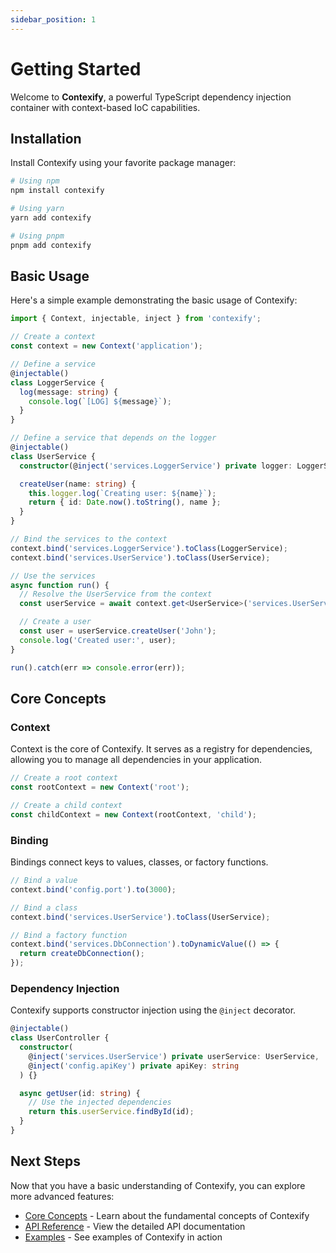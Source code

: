 ```yaml
---
sidebar_position: 1
---
```


# Getting Started

Welcome to **Contexify**, a powerful TypeScript dependency injection container with context-based IoC capabilities.

## Installation

Install Contexify using your favorite package manager:

```bash
# Using npm
npm install contexify

# Using yarn
yarn add contexify

# Using pnpm
pnpm add contexify
```

## Basic Usage

Here's a simple example demonstrating the basic usage of Contexify:

```typescript
import { Context, injectable, inject } from 'contexify';

// Create a context
const context = new Context('application');

// Define a service
@injectable()
class LoggerService {
  log(message: string) {
    console.log(`[LOG] ${message}`);
  }
}

// Define a service that depends on the logger
@injectable()
class UserService {
  constructor(@inject('services.LoggerService') private logger: LoggerService) {}

  createUser(name: string) {
    this.logger.log(`Creating user: ${name}`);
    return { id: Date.now().toString(), name };
  }
}

// Bind the services to the context
context.bind('services.LoggerService').toClass(LoggerService);
context.bind('services.UserService').toClass(UserService);

// Use the services
async function run() {
  // Resolve the UserService from the context
  const userService = await context.get<UserService>('services.UserService');

  // Create a user
  const user = userService.createUser('John');
  console.log('Created user:', user);
}

run().catch(err => console.error(err));
```

## Core Concepts

### Context

Context is the core of Contexify. It serves as a registry for dependencies, allowing you to manage all dependencies in your application.

```typescript
// Create a root context
const rootContext = new Context('root');

// Create a child context
const childContext = new Context(rootContext, 'child');
```

### Binding

Bindings connect keys to values, classes, or factory functions.

```typescript
// Bind a value
context.bind('config.port').to(3000);

// Bind a class
context.bind('services.UserService').toClass(UserService);

// Bind a factory function
context.bind('services.DbConnection').toDynamicValue(() => {
  return createDbConnection();
});
```

### Dependency Injection

Contexify supports constructor injection using the `@inject` decorator.

```typescript
@injectable()
class UserController {
  constructor(
    @inject('services.UserService') private userService: UserService,
    @inject('config.apiKey') private apiKey: string
  ) {}

  async getUser(id: string) {
    // Use the injected dependencies
    return this.userService.findById(id);
  }
}
```

## Next Steps

Now that you have a basic understanding of Contexify, you can explore more advanced features:

- [Core Concepts](./category/core-concepts) - Learn about the fundamental concepts of Contexify
- [API Reference](./api/overview) - View the detailed API documentation
- [Examples](./category/examples) - See examples of Contexify in action
